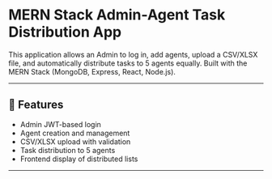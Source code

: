 # MERN Stack Admin-Agent Task Distribution App

This application allows an Admin to log in, add agents, upload a CSV/XLSX file, and automatically distribute tasks to 5 agents equally. Built with the MERN Stack (MongoDB, Express, React, Node.js).

---


## 🚀 Features

- Admin JWT-based login
- Agent creation and management
- CSV/XLSX upload with validation
- Task distribution to 5 agents
- Frontend display of distributed lists

---


